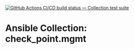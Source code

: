 [![GitHub Actions CI/CD build status — Collection test suite](https://github.com/ansible-collection-migration/check_point.mgmt/workflows/Collection%20test%20suite/badge.svg?branch=master)](https://github.com/ansible-collection-migration/check_point.mgmt/actions?query=workflow%3A%22Collection%20test%20suite%22)

Ansible Collection: check_point.mgmt
=================================================